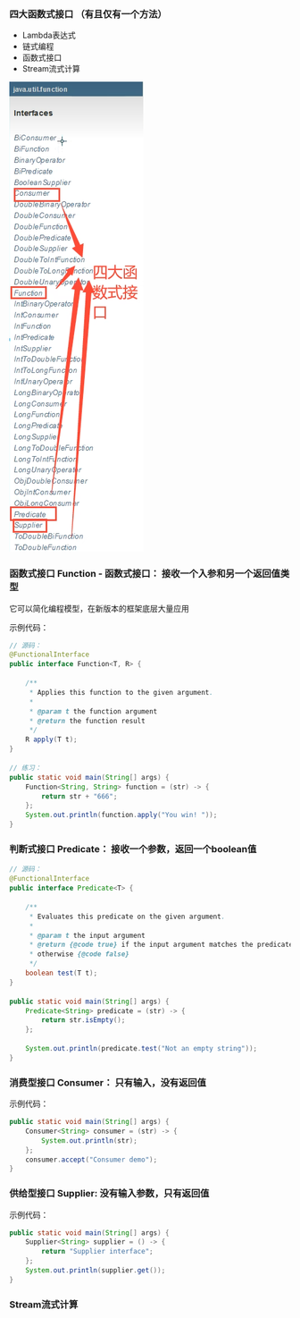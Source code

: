 ### 四大函数式接口 （有且仅有一个方法）

- Lambda表达式
- 链式编程
- 函数式接口
- Stream流式计算

![四大原生函数式接口.png](../../src/main/resources/pictures/juc_concurrent_programming/function/%E5%9B%9B%E5%A4%A7%E5%8E%9F%E7%94%9F%E5%87%BD%E6%95%B0%E5%BC%8F%E6%8E%A5%E5%8F%A3.png)

### 函数式接口 Function - 函数式接口： 接收一个入参和另一个返回值类型

它可以简化编程模型，在新版本的框架底层大量应用

示例代码：

```java
// 源码： 
@FunctionalInterface
public interface Function<T, R> {

    /**
     * Applies this function to the given argument.
     *
     * @param t the function argument
     * @return the function result
     */
    R apply(T t);
}

// 练习： 
public static void main(String[] args) {
    Function<String, String> function = (str) -> {
        return str + "666";
    };
    System.out.println(function.apply("You win! "));
}
```

### 判断式接口 Predicate： 接收一个参数，返回一个boolean值

```java
// 源码： 
@FunctionalInterface
public interface Predicate<T> {

    /**
     * Evaluates this predicate on the given argument.
     *
     * @param t the input argument
     * @return {@code true} if the input argument matches the predicate,
     * otherwise {@code false}
     */
    boolean test(T t);
}

public static void main(String[] args) {
    Predicate<String> predicate = (str) -> {
        return str.isEmpty();
    };

    System.out.println(predicate.test("Not an empty string"));
}
```

### 消费型接口 Consumer： 只有输入，没有返回值

示例代码：

```java
public static void main(String[] args) {
    Consumer<String> consumer = (str) -> {
        System.out.println(str);
    };
    consumer.accept("Consumer demo");
}
```

### 供给型接口 Supplier: 没有输入参数，只有返回值

示例代码：

```java
public static void main(String[] args) {
    Supplier<String> supplier = () -> {
        return "Supplier interface";
    };
    System.out.println(supplier.get());
}
```

### Stream流式计算
